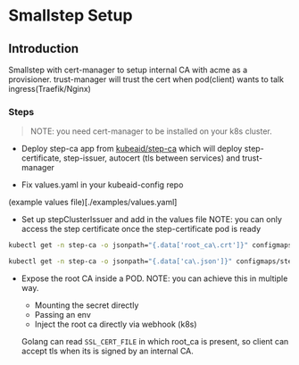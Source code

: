 # Smallstep Setup

## Introduction

Smallstep with cert-manager to setup internal CA with acme as a provisioner.
trust-manager will trust the cert when pod(client) wants to talk ingress(Traefik/Nginx)

### Steps

> NOTE: you need cert-manager to be installed on your k8s cluster.

* Deploy step-ca app from [kubeaid/step-ca](https://github.com/Obmondo/kubeaid/tree/master/argocd-helm-charts/step-ca) which will deploy step-certificate, step-issuer, autocert (tls between services) and trust-manager

* Fix values.yaml in your kubeaid-config repo

(example values file)[./examples/values.yaml]

* Set up stepClusterIssuer and add in the values file
  NOTE: you can only access the step certificate once the step-certificate pod is ready

```sh
kubectl get -n step-ca -o jsonpath="{.data['root_ca\.crt']}" configmaps/step-ca-step-certificates-certs | base64 | tr -d '\n'

kubectl get -n step-ca -o jsonpath="{.data['ca\.json']}" configmaps/step-ca-step-certificates-config | jq -r .authority.provisioners[0].key.kid)
```

* Expose the root CA inside a POD.
  NOTE: you can achieve this in multiple way.
  * Mounting the secret directly
  * Passing an env
  * Inject the root ca directly via webhook (k8s)

  Golang can read `SSL_CERT_FILE` in which root_ca is present, so client can accept tls when its is signed by an internal CA.

